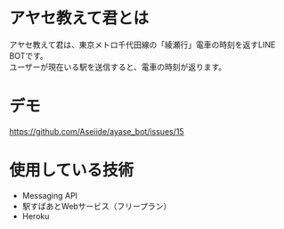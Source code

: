 # アヤセ教えて君とは
アヤセ教えて君は、東京メトロ千代田線の「綾瀬行」電車の時刻を返すLINE BOTです。  
ユーザーが現在いる駅を送信すると、電車の時刻が返ります。

# デモ
https://github.com/Aseiide/ayase_bot/issues/15

# 使用している技術
- Messaging API
- 駅すぱあとWebサービス（フリープラン）
- Heroku

